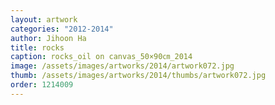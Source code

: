 ```yaml
---
layout: artwork
categories: "2012-2014"
author: Jihoon Ha
title: rocks
caption: rocks_oil on canvas_50×90㎝_2014
image: /assets/images/artworks/2014/artwork072.jpg
thumb: /assets/images/artworks/2014/thumbs/artwork072.jpg
order: 1214009
---
```

